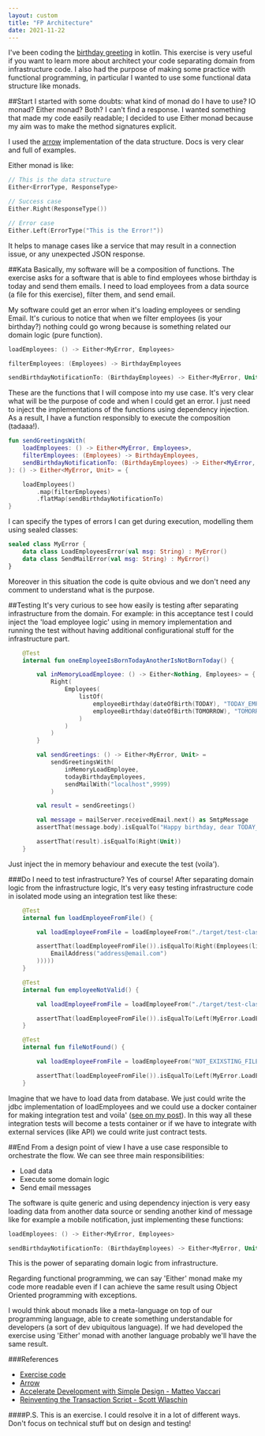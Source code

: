 ```yaml
---
layout: custom
title: "FP Architecture"
date: 2021-11-22
---
```

I've been coding the [birthday greeting](http://matteo.vaccari.name/blog/archives/154.html) in kotlin. This exercise is very useful if you want to learn more about architect your code separating domain from infrastructure code.
I also had the purpose of making some practice with functional programming, in particular I wanted to use some functional data structure like monads.

##Start
I started with some doubts: what kind of monad do I have to use? IO monad? Either monad? Both?
I can't find a response. I wanted something that made my code easily readable; I decided to use Either monad because my aim was to make the method signatures explicit.

I used the [arrow](https://arrow-kt.io/docs/0.11/apidocs/arrow-core-data/arrow.core/-either/) implementation of the data structure. Docs is very clear and full of examples.

Either monad is like:
``` kotlin
// This is the data structure
Either<ErrorType, ResponseType>

// Success case
Either.Right(ResponseType())

// Error case
Either.Left(ErrorType("This is the Error!"))
```
It helps to manage cases like a service that may result in a connection issue, or any unexpected JSON response.

##Kata
Basically, my software will be a composition of functions.
The exercise asks for a software that is able to find employees whose birthday is today and send them emails.
I need to load employees from a data source (a file for this exercise), filter them, and send email.

My software could get an error when it's loading employees or sending Email.
It's curious to notice that when we filter employees (is your birthday?) nothing could go wrong because is something related our domain logic (pure function).

``` kotlin
loadEmployees: () -> Either<MyError, Employees>

filterEmployees: (Employees) -> BirthdayEmployees

sendBirthdayNotificationTo: (BirthdayEmployees) -> Either<MyError, Unit>
```
These are the functions that I will compose into my use case. It's very clear what will be the purpose of code and when I could get an error.
I just need to inject the implementations of the functions using dependency injection.
As a result, I have a function responsibly to execute the composition (tadaaa!).

``` kotlin
fun sendGreetingsWith(
    loadEmployees: () -> Either<MyError, Employees>,
    filterEmployees: (Employees) -> BirthdayEmployees,
    sendBirthdayNotificationTo: (BirthdayEmployees) -> Either<MyError, Unit>
): () -> Either<MyError, Unit> = {

    loadEmployees()
        .map(filterEmployees)
        .flatMap(sendBirthdayNotificationTo)
}
```
I can specify the types of errors I can get during execution, modelling them using sealed classes:

``` kotlin
sealed class MyError {
    data class LoadEmployeesError(val msg: String) : MyError()
    data class SendMailError(val msg: String) : MyError()
}
```
Moreover in this situation the code is quite obvious and we don't need any comment to understand what is the purpose.

##Testing
It's very curious to see how easily is testing after separating infrastructure from the domain.
For example: in this acceptance test I could inject the 'load employee logic' using in memory implementation and running the test without having additional configurational stuff for the infrastructure part.

``` kotlin
    @Test
    internal fun oneEmployeeIsBornTodayAnotherIsNotBornToday() {

        val inMemoryLoadEmployee: () -> Either<Nothing, Employees> = {
            Right(
                Employees(
                    listOf(
                        employeeBirthday(dateOfBirth(TODAY), "TODAY_EMPLOYEE"),
                        employeeBirthday(dateOfBirth(TOMORROW), "TOMORROW_EMPLOYEE")
                    )
                )
            )
        }

        val sendGreetings: () -> Either<MyError, Unit> =
            sendGreetingsWith(
                inMemoryLoadEmployee,
                todayBirthdayEmployees,
                sendMailWith("localhost",9999)
            )

        val result = sendGreetings()

        val message = mailServer.receivedEmail.next() as SmtpMessage
        assertThat(message.body).isEqualTo("Happy birthday, dear TODAY_EMPLOYEE!")

        assertThat(result).isEqualTo(Right(Unit))
    }

```
Just inject the in memory behaviour and execute the test (voila').

###Do I need to test infrastructure?
Yes of course!
After separating domain logic from the infrastructure logic, It's very easy testing infrastructure code in isolated mode using an integration test like these:

``` kotlin
    @Test
    internal fun loadEmployeeFromFile() {

        val loadEmployeeFromFile = loadEmployeeFrom("./target/test-classes/employees.txt")

        assertThat(loadEmployeeFromFile()).isEqualTo(Right(Employees(listOf(Employee("Marco","Sabatini", DateOfBirth(5,3,1983),
            EmailAddress("address@email.com")
        )))))
    }

    @Test
    internal fun employeeNotValid() {

        val loadEmployeeFromFile = loadEmployeeFrom("./target/test-classes/employeesNotValid.txt")

        assertThat(loadEmployeeFromFile()).isEqualTo(Left(MyError.LoadEmployeesError("Error For input string: \"address@email.com\"")))
    }

    @Test
    internal fun fileNotFound() {

        val loadEmployeeFromFile = loadEmployeeFrom("NOT_EXIXSTING_FILE")

        assertThat(loadEmployeeFromFile()).isEqualTo(Left(MyError.LoadEmployeesError("File NOT_EXIXSTING_FILE doesn't exist")))
    }
```
Imagine that we have to load data from database. We just could write the jdbc implementation of loadEmployees and we could use a docker container for making integration test and voila' ([see on my post](https://dev.to/maverick198/tests-infrastructure-1gko)).
In this way all these integration tests will become a tests container or if we have to integrate with external services (like API) we could write just contract tests.

##End
From a design point of view I have a use case responsible to orchestrate the flow.
We can see three main responsibilities:
- Load data
- Execute some domain logic
- Send email messages

The software is quite generic and using dependency injection is very easy loading data from another data source or sending another kind of message like for example a mobile notification, just implementing these functions:

``` kotlin
loadEmployees: () -> Either<MyError, Employees>

sendBirthdayNotificationTo: (BirthdayEmployees) -> Either<MyError, Unit>
```
This is the power of separating domain logic from infrastructure.

Regarding functional programming, we can say 'Either' monad make my code more readable even if I can achieve the same result using Object Oriented programming with exceptions.

I would think about monads like a meta-language on top of our programming language, able to create something understandable for developers (a sort of dev ubiquitous language).
If we had developed the exercise using 'Either' monad with another language probably we'll have the same result.

###References
- [Exercise code](https://github.com/sabatinim/birthday-greetings)
- [Arrow](https://arrow-kt.io/)
- [Accelerate Development with Simple Design - Matteo Vaccari](https://www.youtube.com/watch?v=5-HWNVoFLX8)
- [Reinventing the Transaction Script - Scott Wlaschin](https://www.youtube.com/watch?v=USSkidmaS6w)

####P.S.
This is an exercise. I could resolve it in a lot of different ways.
Don't focus on technical stuff but on design and testing!


